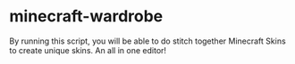 # minecraft-wardrobe
By running this script, you will be able to do stitch together Minecraft Skins to create unique skins. An all in one editor!
